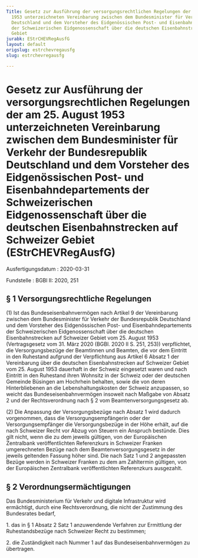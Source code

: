 ```yaml
---
Title: Gesetz zur Ausführung der versorgungsrechtlichen Regelungen der am 25. August
  1953 unterzeichneten Vereinbarung zwischen dem Bundesminister für Verkehr der Bundesrepublik
  Deutschland und dem Vorsteher des Eidgenössischen Post- und Eisenbahndepartements
  der Schweizerischen Eidgenossenschaft über die deutschen Eisenbahnstrecken auf Schweizer
  Gebiet
jurabk: EStrCHEVRegAusfG
layout: default
origslug: estrchevregausfg
slug: estrchevregausfg

---
```


# Gesetz zur Ausführung der versorgungsrechtlichen Regelungen der am 25. August 1953 unterzeichneten Vereinbarung zwischen dem Bundesminister für Verkehr der Bundesrepublik Deutschland und dem Vorsteher des Eidgenössischen Post- und Eisenbahndepartements der Schweizerischen Eidgenossenschaft über die deutschen Eisenbahnstrecken auf Schweizer Gebiet (EStrCHEVRegAusfG)

Ausfertigungsdatum
:   2020-03-31

Fundstelle
:   BGBl II: 2020, 251


## § 1 Versorgungsrechtliche Regelungen

(1) Ist das Bundeseisenbahnvermögen nach Artikel 9 der Vereinbarung
zwischen dem Bundesminister für Verkehr der Bundesrepublik Deutschland
und dem Vorsteher des Eidgenössischen Post- und Eisenbahndepartements
der Schweizerischen Eidgenossenschaft über die deutschen
Eisenbahnstrecken auf Schweizer Gebiet vom 25. August 1953
(Vertragsgesetz vom 31. März 2020 (BGBl. 2020 II S. 251, 253))
verpflichtet, die Versorgungsbezüge der Beamtinnen und Beamten, die
vor dem Eintritt in den Ruhestand aufgrund der Verpflichtung aus
Artikel 6 Absatz 1 der Vereinbarung über die deutschen
Eisenbahnstrecken auf Schweizer Gebiet vom 25. August 1953 dauerhaft
in der Schweiz eingesetzt waren und nach Eintritt in den Ruhestand
ihren Wohnsitz in der Schweiz oder der deutschen Gemeinde Büsingen am
Hochrhein behalten, sowie die von deren Hinterbliebenen an die
Lebenshaltungskosten der Schweiz anzupassen, so weicht das
Bundeseisenbahnvermögen insoweit nach Maßgabe von Absatz 2 und der
Rechtsverordnung nach § 2 vom Beamtenversorgungsgesetz ab.

(2) Die Anpassung der Versorgungsbezüge nach Absatz 1 wird dadurch
vorgenommen, dass die Versorgungsempfängerin oder der
Versorgungsempfänger die Versorgungsbezüge in der Höhe erhält, auf die
nach Schweizer Recht vor Abzug von Steuern ein Anspruch bestünde. Dies
gilt nicht, wenn die zu dem jeweils gültigen, von der Europäischen
Zentralbank veröffentlichten Referenzkurs in Schweizer Franken
umgerechneten Bezüge nach dem Beamtenversorgungsgesetz in der jeweils
geltenden Fassung höher sind. Die nach Satz 1 und 2 angepassten Bezüge
werden in Schweizer Franken zu dem am Zahltermin gültigen, von der
Europäischen Zentralbank veröffentlichten Referenzkurs ausgezahlt.


## § 2 Verordnungsermächtigungen

Das Bundesministerium für Verkehr und digitale Infrastruktur wird
ermächtigt, durch eine Rechtsverordnung, die nicht der Zustimmung des
Bundesrates bedarf,

1\. das in § 1 Absatz 2 Satz 1 anzuwendende Verfahren zur Ermittlung
der Ruhestandsbezüge nach Schweizer Recht zu bestimmen;

2\. die Zuständigkeit nach Nummer 1 auf das Bundeseisenbahnvermögen zu
übertragen.

